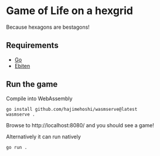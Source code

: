 # Game of Life on a hexgrid

Because hexagons are bestagons!


## Requirements

* [Go](https://go.dev/)
* [Ebiten](https://ebitengine.org/en/documents/install.html)


## Run the game

Compile into WebAssembly

```
go install github.com/hajimehoshi/wasmserve@latest
wasmserve .
```

Browse to http://localhost:8080/ and you should see a game!


Alternatively it can run natively
```
go run .
```
